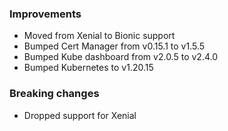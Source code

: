 ### Improvements

- Moved from Xenial to Bionic support
- Bumped Cert Manager from v0.15.1 to v1.5.5
- Bumped Kube dashboard from v2.0.5 to v2.4.0
- Bumped Kubernetes to v1.20.15

### Breaking changes

- Dropped support for Xenial
